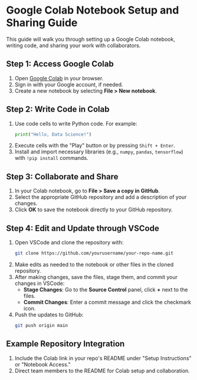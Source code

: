 
# Google Colab Notebook Setup and Sharing Guide

This guide will walk you through setting up a Google Colab notebook, writing code, and sharing your work with collaborators.

## Step 1: Access Google Colab
1. Open [Google Colab](https://colab.research.google.com) in your browser.
2. Sign in with your Google account, if needed.
3. Create a new notebook by selecting **File > New notebook**.

## Step 2: Write Code in Colab
1. Use code cells to write Python code. For example:
   ```python
   print("Hello, Data Science!")
   ```
2. Execute cells with the "Play" button or by pressing `Shift + Enter`.
3. Install and import necessary libraries (e.g., `numpy`, `pandas`, `tensorflow`) with `!pip install` commands.

## Step 3: Collaborate and Share
1. In your Colab notebook, go to **File > Save a copy in GitHub**.
2. Select the appropriate GitHub repository and add a description of your changes.
3. Click **OK** to save the notebook directly to your GitHub repository.

## Step 4: Edit and Update through VSCode
1. Open VSCode and clone the repository with:
   ```bash
   git clone https://github.com/yourusername/your-repo-name.git
   ```
2. Make edits as needed to the notebook or other files in the cloned repository.
3. After making changes, save the files, stage them, and commit your changes in VSCode:
   - **Stage Changes**: Go to the **Source Control** panel, click **+** next to the files.
   - **Commit Changes**: Enter a commit message and click the checkmark icon.
4. Push the updates to GitHub:
   ```bash
   git push origin main
   ```

## Example Repository Integration
1. Include the Colab link in your repo's README under "Setup Instructions" or "Notebook Access."
2. Direct team members to the README for Colab setup and collaboration.

